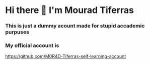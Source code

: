 # Hi there 👋 I'm Mourad Tiferras
### This is just a dummy acount made for stupid accademic purpuses 
### My official account is 
<a herf="https://github.com/M0R4D-Tiferras-self-learning-account"> https://github.com/M0R4D-Tiferras-self-learning-account </a>

<!--
**mourad-tiferras2002/mourad-tiferras2002** is a ✨ _special_ ✨ repository because its `README.md` (this file) appears on your GitHub profile.

Here are some ideas to get you started:

- 🔭 I’m currently working on ...
- 🌱 I’m currently learning ...
- 👯 I’m looking to collaborate on ...
- 🤔 I’m looking for help with ...
- 💬 Ask me about ...
- 📫 How to reach me: ...
- 😄 Pronouns: ...
- ⚡ Fun fact: ...
-->
